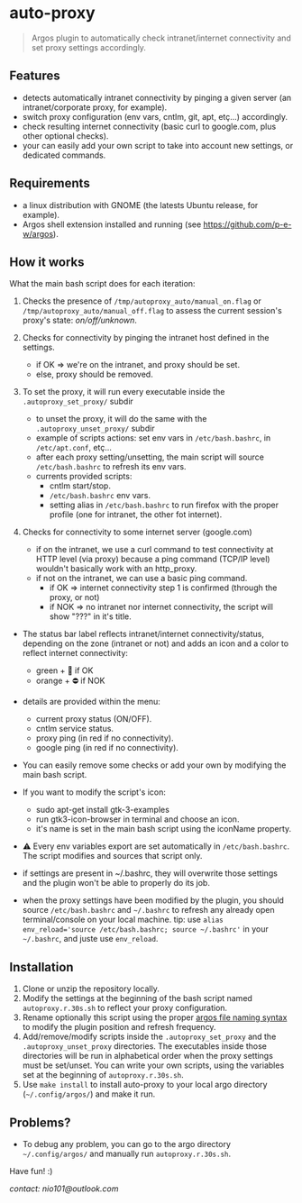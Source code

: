 # auto-proxy

> Argos plugin to automatically check intranet/internet connectivity and set proxy settings accordingly.

## Features

* detects automatically intranet connectivity by pinging a given server (an intranet/corporate proxy, for example).
* switch proxy configuration (env vars, cntlm, git, apt, etç...) accordingly.
* check resulting internet connectivity (basic curl to google.com, plus other optional checks).
* your can easily add your own script to take into account new settings, or dedicated commands.

## Requirements

* a linux distribution with GNOME (the latests Ubuntu release, for example).
* Argos shell extension installed and running (see https://github.com/p-e-w/argos).

## How it works

What the main bash script does for each iteration:

1. Checks the presence of `/tmp/autoproxy_auto/manual_on.flag` or `/tmp/autoproxy_auto/manual_off.flag` to
	 assess the current session's proxy's state: _on/off/unknown_.

2. Checks for connectivity by pinging the intranet host defined in the settings.
	* if OK => we're on the intranet, and proxy should be set.
	* else, proxy should be removed.

3. To set the proxy, it will run every executable inside the `.autoproxy_set_proxy/` subdir
	* to unset the proxy, it will do the same with the `.autoproxy_unset_proxy/` subdir
	* example of scripts actions: set env vars in `/etc/bash.bashrc`, in `/etc/apt.conf`, etç...
	* after each proxy setting/unsetting, the main script will source `/etc/bash.bashrc` to refresh its env vars.
	* currents provided scripts:
		* cntlm start/stop.
		* `/etc/bash.bashrc` env vars.
		* setting alias in `/etc/bash.bashrc` to run firefox with the proper profile (one for intranet, the other fot internet). 

4. Checks for connectivity to some internet server (google.com)
	* if on the intranet, we use a curl command to test connectivity at HTTP level (via proxy) because a ping command (TCP/IP level) wouldn't basically work with an http_proxy.
    * if not on the intranet, we can use a basic ping command.
		* if OK => internet connectivity step 1 is confirmed (through the proxy, or not)
		* if NOK => no intranet nor internet connectivity, the script will show "???" in it's title.

* The status bar label reflects intranet/internet connectivity/status, depending on the zone (intranet or not)
and adds an icon and a color to reflect internet connectivity:
	* green + 🚀 if OK
 	* orange + ⛔ if NOK

* details are provided within the menu:
	- current proxy status (ON/OFF).
	- cntlm service status.
	- proxy ping (in red if no connectivity).
	- google ping (in red if no connectivity).
* You can easily remove some checks or add your own by modifying the main bash script.

* If you want to modify the script's icon:
	- sudo apt-get install gtk-3-examples
	- run gtk3-icon-browser in terminal and choose an icon.
	- it's name is set in the main bash script using the iconName property.

* :warning: Every env variables export are set automatically in `/etc/bash.bashrc`. The script modifies and sources that script only.
* if settings are present in ~/.bashrc, they will overwrite those settings
and the plugin won't be able to properly do its job.
* when the proxy settings have been modified by the plugin, you should source `/etc/bash.bashrc` and `~/.bashrc` to refresh any already open terminal/console on your local machine. tip: use `alias env_reload='source /etc/bash.bashrc; source ~/.bashrc'` in your `~/.bashrc`, and juste use `env_reload`.

## Installation

1. Clone or unzip the repository locally.
2. Modify the settings at the beginning of the bash script named `autoproxy.r.30s.sh` to reflect your proxy configuration.
3. Rename optionally this script using the proper [argos file naming syntax](https://github.com/p-e-w/argos#filename-format) to modify the plugin position and refresh frequency.
4. Add/remove/modify scripts inside the `.autoproxy_set_proxy` and the `.autoproxy_unset_proxy` directories. The executables inside those directories will be run in alphabetical order when the proxy settings must be set/unset. You can write your own scripts, using the variables set at the beginning of `autoproxy.r.30s.sh`.
5. Use `make install` to install auto-proxy to your local argo directory (`~/.config/argos/`) and make it run.

## Problems?

* To debug any problem, you can go to the argo directory `~/.config/argos/` and manually run `autoproxy.r.30s.sh`.

Have fun! :)

_contact: nio101@outlook.com_